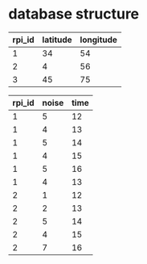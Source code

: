 # database structure

| rpi_id | latitude | longitude |
|--------|----------|-----------|
| 1      | 34       | 54        |
| 2      | 4        | 56        |
| 3      | 45       | 75        |


| rpi_id | noise    | time      |
|--------|----------|-----------|
| 1      | 5        | 12        |
| 1      | 4        | 13        |
| 1      | 5        | 14        |
| 1      | 4        | 15        |
| 1      | 5        | 16        |
| 1      | 4        | 13        |
| 2      | 1        | 12        |
| 2      | 2        | 13        |
| 2      | 5        | 14        |
| 2      | 4        | 15        |
| 2      | 7        | 16        |

